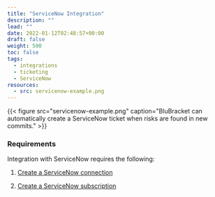 ```yaml
---
title: "ServiceNow Integration"
description: ""
lead: ""
date: 2022-01-12T02:48:57+00:00
draft: false
weight: 500
toc: false
tags:
  - integrations
  - ticketing
  - ServiceNow
resources:
  - src: servicenow-example.png
---
```

{{< figure src="servicenow-example.png" caption="BluBracket can automatically create a ServiceNow ticket when risks are found in new commits." >}}

### Requirements

Integration with ServiceNow requires the following:

1. [Create a ServiceNow connection](/how-to/ticketing/servicenow/connection/)

2. [Create a ServiceNow subscription](/how-to/ticketing/servicenow/subscription/)
